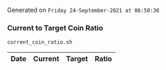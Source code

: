 Generated on `Friday 24-September-2021 at 06:50:36`

### Current to Target Coin Ratio
`current_coin_ratio.sh`

Date|Current|Target|Ratio
---|---|---|---
